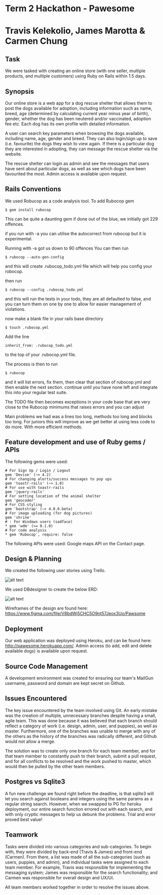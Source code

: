 # Term 2 Hackathon - Pawesome
# Travis Kelekolio, James Marotta & Carmen Chung

## Task
We were tasked with creating an online store (with one seller, multiple products, and multiple customers) using Ruby on Rails within 1.5 days.

## Synopsis
Our online store is a web app for a dog rescue shelter that allows them to post the dogs available for adoption, including information such as name, breed, age (determined by calculating current year minus year of birth), gender, whether the dog has been neutered and/or vaccinated, adoption fee etc. Each dog has its own profile with detailed information.

A user can search key parameters when browsing the dogs available, including name, age, gender and breed. They can also login/sign up to save (i.e. favourite) the dogs they wish to view again. If there is a particular dog they are interested in adopting, they can message the rescue shelter via the website.

The rescue shelter can login as admin and see the messages that users have sent about particular dogs, as well as see which dogs have been favourited the most. Admin access is available upon request.

## Rails Conventions
We used Robucop as a code analysis tool.
To add Rubocop gem

```
$ gem install rubocop
```
This can be quite a daunting gem if done out of the blue, we initially got 229 offences.

if you run with -a you can utilise the autocorrect from rubocop but it is experimental.

Running with -a got us down to 90 offences
You can then run
```
$ rubocop --auto-gen-config
```
and this will create .rubocop_todo.yml file which will help you config your robocop.

 then run
```
$ rubocop --config .rubocop_todo.yml
```
and this will run the tests in your todo, they are all defaulted to false, and you can turn them on one by one to allow for easier management of violations.

now make a blank file in your rails base directory
```
$ touch .rubocop.yml
```

Add the line
```
inherit_from: .rubocop_todo.yml
```
to the top of your .rubocop.yml file.


The process is then to run
```
$ rubocop
```
and it will list errors, fix them, then clear that section of rubocop.yml and then enable the next section.
continue until you have none left and integrate this into your regular test suite.

  The TODO file then becomes exceptions in your code base that are very close to the Rubocop minimums that raises errors and you can adjust

  Main problems we had was a lines too long, methods too long and blocks too long. For juniors this will improve as we get better at using less code to do more. With more efficient methods.

## Feature development and use of Ruby gems / APIs
The following gems were used:
```
# For Sign Up / Login / Logout
gem	'Devise' (~> 4.2)
# For changing alerts/success messages to pop ups
gem 'toastr-rails' (~> 1.0)
# For use with toastr-rails
gem 'jquery-rails'
# For setting location of the animal shelter
gem 'geocoder'
# For CSS styling
gem 'bootstrap' (~> 4.0.0.beta)
# For image uploading (for dog pictures)
gem 'shrine'
# : For Windows users (sadface)
* gem 'wdm' (>= 0.1.0)
# For code analysis
* gem 'Rubocop', require: false
```
The following APIs were used:
Google maps API on the Contact page.

## Design & Planning
We created the following user stories using Trello.

![alt text](https://user-images.githubusercontent.com/30306087/31857425-fa6491e0-b729-11e7-9ac6-2b3ab51519da.png)

We used DBdesigner to create the below ERD:

![alt text](https://user-images.githubusercontent.com/30306087/31857436-55a45676-b72a-11e7-97c9-bd9c1ae5a56b.png)

Wireframes of the design are found here:
https://www.figma.com/file/V8bdWj5CHC5O9nt57Jeox3Uo/Pawsome

## Deployment
Our web application was deployed using Heroku, and can be found here: http://pawesome.herokuapp.com/. Admin access (to add, edit and delete available dogs) is available upon request. 

## Source Code Management

A development environment was created for ensuring our team's MailGun username, password and domain are kept secret on Github.

## Issues Encountered
The key issue encountered by the team involved using Git. An early mistake was the creation of multiple, unnecessary branches despite having a small, agile team. This was done because it was believed that each branch should reflect a category of work (i.e. design, admin, user, and puppies), as well as master. Furthermore, one of the branches was unable to merge with any of the others as the history of the branches was radically different, and Github would not allow a merge.

The solution was to create only one branch for each team member, and for that team member to constantly push to their branch, submit a pull request, and for all conflicts to be resolved and the work pushed to master, which would then be pulled by the other team members.

## Postgres vs Sqlite3
A fun new challenge we found right before the deadline, is that sqlite3 will let you search against booleans and integers using the same params as a regular string search. However, when we swapped to PG for heroku deployment, our entire search function errored out with each search, and with only cryptic messages to help us debunk the problems. Trial and error proved best value!

## Teamwork
Tasks were divided into various categories and sub-categories. To begin with, they were divided by back-end (Travis & James) and front-end (Carmen). From there, a list was made of all the sub-categories (such as users, puppies, and admin), and individual tasks were assigned to each team member. For example, Travis was responsible for implementing the messaging system; James was responsible for the search functionality; and Carmen was responsible for overall design and UX/UI.

All team members worked together in order to resolve the issues above.
